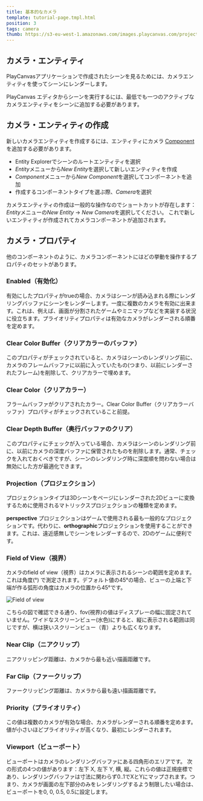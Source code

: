 ```yaml
---
title: 基本的なカメラ
template: tutorial-page.tmpl.html
position: 3
tags: camera
thumb: https://s3-eu-west-1.amazonaws.com/images.playcanvas.com/projects/12/186/KM6GIE-image-75.jpg
---
```


## カメラ・エンティティ

PlayCanvasアプリケーションで作成されたシーンを見るためには、カメラエンティティを使ってシーンにレンダーします。

PlayCanvas エディタからシーンを実行するには、最低でも一つのアクティブなカメラエンティティをシーンに追加する必要があります。

## カメラ・エンティティの作成

新しいカメラエンティティを作成するには、エンティティにカメラ [Component][1] を追加する必要があります。

* Entity Explorerでシーンのルートエンティティを選択
* *Entity*メニューから*New Entity*を選択して新しいエンティティを作成
* *Component*メニューから*New Component*を選択してコンポーネントを追加
* 作成するコンポーネントタイプを選ぶ際、*Camera*を選択

カメラエンティティの作成は一般的な操作なのでショートカットが存在します：*Entity*メニューの*New Entity* -> *New Camera*を選択してください。
これで新しいエンティティが作成されてカメラコンポーネントが追加されます。

## カメラ・プロパティ

他のコンポーネントのように、カメラコンポーネントにはどの挙動を操作するプロパティのセットがあります。

### Enabled（有効化）

有効にしたプロパティがtrueの場合、カメラはシーンが読み込まれる際にレンダリングバッファにシーンをレンダーします。一度に複数のカメラを有効に出来ます。これは、例えば、画面が分割されたゲームやミニマップなどを実装する状況に役立ちます。プライオリティプロパティは有効なカメラがレンダーされる順番を定めます。

### Clear Color Buffer（クリアカラーのバッファ）

このプロパティがチェックされていると、カメラはシーンのレンダリング前に、カメラのフレームバッファに以前に入っていたもの(つまり、以前にレンダーされたフレーム)を削除して、クリアカラーで埋めます。

### Clear Color（クリアカラー）

フラームバッファがクリアされたカラー。Clear Color Buffer（クリアカラーバッファ）プロパティがチェックされていること前提。

### Clear Depth Buffer（奥行バッファのクリア）

このプロパティにチェックが入っている場合、カメラはシーンのレンダリング前に、以前にカメラの深度バッファに保管されたものを削除します。通常、チェックを入れておくべきですが、シーンのレンダリング時に深度順を問わない場合は無効にした方が最適化できます。

### Projection（プロジェクション）

プロジェクションタイプは3Dシーンをページにレンダーされた2Dビューに変換するために使用されるマトリックスプロジェクションの種類を定めます。

**perspective** プロジェクションはゲームで使用される最も一般的なプロジェクションです。代わりに、**orthographic**プロジェクションを使用することができます。これは、遠近感無しでシーンをレンダーするので、2Dのゲームに便利です。

### Field of View（視界）

カメラのfield of view（視界）はカメラに表示されるシーンの範囲を定めます。これは角度(&deg;) で測定されます。デフォルト値の45&deg;の場合、ビューの上端と下端が作る弧形の角度はカメラの位置から45&deg;です。

![Field of view][2]

こちらの図で確認できる通り、fov(視界)の値はディスプレーの幅に固定されていません。ワイドなスクリーンビュー(水色)にすると、縦に表示される範囲は同じですが、横は狭いスクリーンビュー（青）よりも広くなります。

### Near Clip（ニアクリップ）

ニアクリッピング距離は、カメラから最も近い描画距離です。

### Far Clip（ファークリップ）

ファークリッピング距離は、カメラから最も遠い描画距離です。

### Priority（プライオリティ）

この値は複数のカメラが有効な場合、カメラがレンダーされる順番を定めます。値が小さいほどプライオリティが高くなり、最初にレンダーされます。

### Viewport（ビューポート）

ビューポートはカメラのレンダリングバッファにある四角形のエリアです。 次の形式の4つの値があります：左下 X, 左下 Y, 横, 縦。これらの値は正規座標であり、レンダリングバッファは寸法に関わらず0..1でXとYにマップされます。つまり、カメラが画面の左下部分のみをレンダリングするよう制限したい場合は、ビューポートを0, 0, 0.5, 0.5に設定します。

[1]: /user-manual/glossary#component
[2]: /images/platform/field_of_view.png

